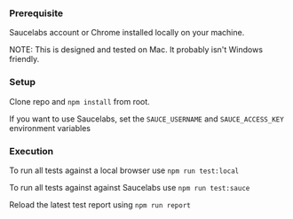 ### Prerequisite

Saucelabs account or Chrome installed locally on your machine.

NOTE: This is designed and tested on Mac.  It probably isn't Windows friendly.

### Setup

Clone repo and `npm install` from root.

If you want to use Saucelabs, set the `SAUCE_USERNAME` and `SAUCE_ACCESS_KEY` environment variables

### Execution

To run all tests against a local browser use `npm run test:local`

To run all tests against against Saucelabs use `npm run test:sauce`

Reload the latest test report using `npm run report`
